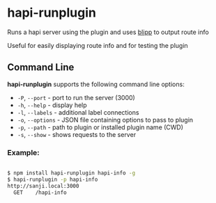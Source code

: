 # hapi-runplugin
Runs a hapi server using the plugin and uses
[blipp](https://github.com/danielb2/blipp) to output route info

Useful for easily displaying route info and for testing the plugin

## Command Line

**hapi-runplugin** supports the following command line options:
- `-P`, `--port` - port to run the server (3000)
- `-h`, `--help` - display help
- `-l`, `--labels` - additional label connections
- `-o`, `--options` - JSON file containing options to pass to plugin
- `-p`, `--path` - path to plugin or installed plugin name (CWD)
- `-s`, `--show` - shows requests to the server


### Example:

``` bash

$ npm install hapi-runplugin hapi-info -g
$ hapi-runplugin -p hapi-info
http://sanji.local:3000
  GET    /hapi-info

```

